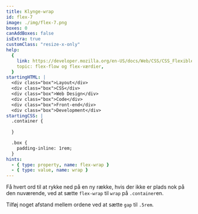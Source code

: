 ```yaml
---
title: Klynge-wrap
id: flex-7
image: ./img/flex-7.png
boxes: 0
canAddBoxes: false
isExtra: true
customClass: "resize-x-only"
help:
  {
    link: https://developer.mozilla.org/en-US/docs/Web/CSS/CSS_Flexible_Box_Layout/Basic_Concepts_of_Flexbox#the_flex-flow_shorthand,
    topic: flex-flow og flex-værdier,
  }
startingHTML: |
  <div class="box">Layout</div>
  <div class="box">CSS</div>
  <div class="box">Web Design</div>
  <div class="box">Code</div>
  <div class="box">Front-end</div>
  <div class="box">Development</div>
startingCSS: |
  .container {
    
  }

  .box {
    padding-inline: 1rem;
  }
hints:
  - { type: property, name: flex-wrap }
  - { type: value, name: wrap }
---
```


Få hvert ord til at rykke ned på en ny række, hvis der ikke er plads nok på den nuværende, ved at sætte `flex-wrap` til `wrap` på `.container`en.

Tilføj noget afstand mellem ordene ved at sætte `gap` til `.5rem`.
